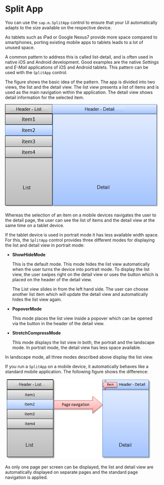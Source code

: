 <!-- loioeedfe79e4c19462eafe8780aeab16a3c -->

# Split App

You can use the `sap.m.SplitApp` control to ensure that your UI automatically adapts to the size available on the respective device.

As tablets such as iPad or Google Nexus7 provide more space compared to smartphones, porting existing mobile apps to tablets leads to a lot of unused space.

A common pattern to address this is called list-detail, and is often used in native iOS and Android development. Good examples are the native *Settings* and *E-Mail* applications of iOS and Android tablets. This pattern can be used with the `SplitApp` control.

The figure shows the basic idea of the pattern. The app is divided into two views, the list and the detail view. The list view presents a list of items and is used as the main navigation within the application. The detail view shows detail information for the selected item.

![SAPUI5 Mobile SplitApp Pattern](images/loio0dd20bcd788e40f4b956ab455568d786_LowRes.png)

Whereas the selection of an item on a mobile devices navigates the user to the detail page, the user can see the list of items and the detail view at the same time on a tablet device.

If the tablet device is used in portrait mode it has less available width space. For this, the `SplitApp` control provides three different modes for displaying the list and detail view in portrait mode:

-   **ShowHideMode**

    This is the default mode. This mode hides the list view automatically when the user turns the device into portrait mode. To display the list view, the user swipes right on the detail view or uses the button which is placed on the header of the detail view.

    The List view slides in from the left hand side. The user can choose another list item which will update the detail view and automatically hides the list view again.


-   **PopoverMode**

    This mode places the list view inside a popover which can be opened via the button in the header of the detail view.


-   **StretchCompressMode**

    This mode displays the list view in both, the portrait and the landscape mode. In portrait mode, the detail view has less space available.


In landscape mode, all three modes described above display the list view.

If you run a `SplitApp` on a mobile device, it automatically behaves like a standard mobile application. The following figure shows the difference:

![SAPUI5 Mobile Splitt App Mobile](images/loiobac7575d82314b9289550ada69b22692_LowRes.png)

As only one page per screen can be displayed, the list and detail view are automatically displayed on separate pages and the standard page navigation is applied.


